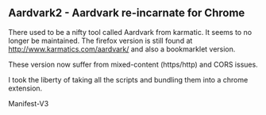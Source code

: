 ## Aardvark2 - Aardvark re-incarnate for Chrome 

There used to be a nifty tool called Aardvark from karmatic. It seems to 
no longer be maintained. The firefox version is still found at
http://www.karmatics.com/aardvark/ and also a bookmarklet version.

These version now suffer from mixed-content (https/http) and CORS issues.

I took the liberty of taking all the scripts and bundling them into 
a chrome extension.

Manifest-V3

